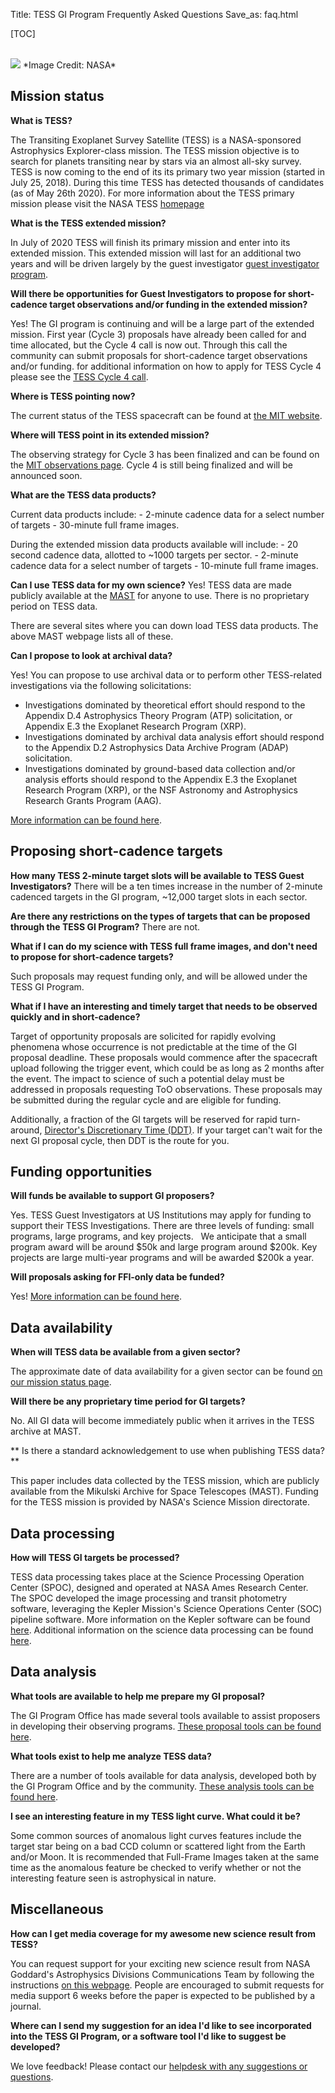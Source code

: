 Title: TESS GI Program Frequently Asked Questions
Save_as: faq.html

[TOC]

<br/>
<img class="img-responsive" style="max-width:67%;" src="images/mission/exoplanetlots.jpg">
*Image Credit: NASA*
<br/>

## Mission status

**What is TESS?**

The Transiting Exoplanet Survey Satellite (TESS) is a NASA-sponsored Astrophysics Explorer-class mission. The TESS mission objective is to search for planets transiting near by stars via an almost all-sky survey. TESS is now coming to the end of its its primary two year mission (started in July 25, 2018). During this time TESS has detected thousands of candidates (as of May 26th 2020). For more information about the TESS primary mission please visit the NASA TESS [homepage](https://heasarc.gsfc.nasa.gov/docs/tess/objectives.html)

**What is the TESS extended mission?**

In July of 2020 TESS will finish its primary mission and enter into its extended mission. This extended mission will last for an additional two years and will be driven largely by  the guest investigator [guest investigator program](https://heasarc.gsfc.nasa.gov/docs/tess/proposing-investigations.html).


**Will there be opportunities for Guest Investigators to propose for short-cadence target observations and/or funding in the extended mission?**

Yes! The GI program is continuing and will be a large part of the extended mission. First year (Cycle 3) proposals have already been called for and time allocated, but the Cycle 4 call is now out. Through this call the community can submit proposals for short-cadence target observations and/or funding. for additional information on how to apply for TESS Cycle 4 please see the [TESS Cycle 4 call](https://nspires.nasaprs.com/external/solicitations/summary!init.do?solId=%7B4B9CAAB3-D398-183A-B1F3-EF963DF415C7%7D&path=open).


**Where is TESS pointing now?**

The current status of the TESS spacecraft can be found at [the MIT website](https://tess.mit.edu/observations/).

**Where will TESS point in its extended mission?**

The observing strategy for Cycle 3 has been finalized and can be found on the [MIT observations page](https://tess.mit.edu/observations/).  Cycle 4 is still being finalized and will be announced soon. 


**What are the TESS data products?**

Current data products include:
	- 2-minute cadence data for a select number of targets
	- 30-minute full frame images.

During the extended mission data products available will include:
	- 20 second cadence data, allotted to ~1000 targets per sector.
	- 2-minute cadence data for a select number of targets
	- 10-minute full frame images.

**Can I use TESS data for my own science?**
Yes! TESS data are made publicly available at the [MAST](https://archive.stsci.edu/tess/) for anyone to use. There is no proprietary period on TESS data.

There are several sites where you can down load TESS data products. The above MAST webpage lists all of these.

**Can I propose to look at archival data?**
 
Yes! You can propose to use archival data or to perform other TESS-related investigations via the following solicitations:

* Investigations dominated by theoretical effort should respond to the Appendix D.4 Astrophysics Theory Program (ATP) solicitation, or Appendix E.3 the Exoplanet Research Program (XRP).
* Investigations dominated by archival data analysis effort should respond to the Appendix D.2 Astrophysics Data Archive Program (ADAP) solicitation.
* Investigations dominated by ground-based data collection and/or analysis efforts should respond to the Appendix E.3 the Exoplanet Research Program (XRP), or the NSF Astronomy and Astrophysics Research Grants Program (AAG).

[More information can be found here](proposing-investigations.html). 


## Proposing short-cadence targets

**How many TESS 2-minute target slots will be available to TESS Guest Investigators?**
There will be a ten times increase in the number of 2-minute cadenced targets in the GI program, ~12,000 target slots in each sector.

**Are there any restrictions on the types of targets that can be proposed through the TESS GI Program?**
There are not.

**What if I can do my science with TESS full frame images, and don't need to propose for short-cadence targets?**

Such proposals may request funding only, and will be allowed under the TESS GI Program.


**What if I have an interesting and timely target that needs to be observed quickly and in short-cadence?**

Target of opportunity proposals are solicited for rapidly evolving phenomena whose occurrence is not predictable at the time of the GI proposal deadline. These proposals would commence after the spacecraft upload following the trigger event, which could be as long as 2 months after the event. The impact to science of such a potential delay must be addressed in proposals requesting ToO observations. These proposals may be submitted during the regular cycle and are eligible for funding.

Additionally, a fraction of the GI targets will be reserved for rapid turn-around, [Director's Discretionary Time (DDT)](proposing-investigations.html#directors-discretionary-targets). If your target can't wait for the next GI proposal cycle, then DDT is the route for you.

## Funding opportunities

**Will funds be available to support GI proposers?**

Yes. TESS Guest Investigators at US Institutions may apply for funding to support their TESS Investigations. There are three levels of funding: small programs, large programs, and key projects.  
We anticipate that a small program award will be around $50k and large program around $200k.
Key projects are large multi-year programs and will be awarded $200k a year. 

**Will proposals asking for FFI-only data be funded?**

Yes! [More information can be found here](proposing-investigations.html). 

<!-- Additionally, proposals asking for 2-min cadence data will be funded. However, we will not relegate 2-min cadence proposals to FFI-only proposals.-->

## Data availability

**When will TESS data be available from a given sector?**

The approximate date of data availability for a given sector can be found [on our mission status page](status.html).

**Will there be any proprietary time period for GI targets?**

 No. All GI data will become immediately public when it arrives in the TESS archive at MAST.

 ** Is there a standard acknowledgement to use when publishing TESS data?**

 This paper includes data collected by the TESS mission, which are publicly available from the Mikulski Archive for Space Telescopes (MAST). Funding for the TESS mission is provided by NASA's Science Mission directorate.

## Data processing

**How will TESS GI targets be processed?**

TESS data processing takes place at the Science Processing Operation Center (SPOC), designed and operated at NASA Ames Research Center. The SPOC developed the image processing and transit photometry software, leveraging the Kepler Mission's Science Operations Center (SOC) pipeline software. More information on the Kepler software can be found [here](http://kepler.nasa.gov/science/ForScientists/papersAndDocumentation/SOCpapers). Additional information on the science data processing can be found [here](operations.html#science-data-processing).


## Data analysis

**What tools are available to help me prepare my GI proposal?**

The GI Program Office has made several tools available to assist proposers in developing their observing programs. [These proposal tools can be found here](proposal-tools.html).

**What tools exist to help me analyze TESS data?**

There are a number of tools available for data analysis, developed both by the GI Program Office and by the community. [These analysis tools can be found here](software.html).

**I see an interesting feature in my TESS light curve. What could it be?**

Some common sources of anomalous light curves features include the target star being on a bad CCD column or scattered light from the Earth and/or Moon. It is recommended that Full-Frame Images taken at the same time as the anomalous feature be checked to verify whether or not the interesting feature seen is astrophysical in nature.

## Miscellaneous

**How can I get media coverage for my awesome new science result from TESS?**

You can request support for your exciting new science result from NASA Goddard's Astrophysics Divisions Communications Team by following the instructions [on this webpage](media.html). People are encouraged to submit requests for media support 6 weeks before the paper is expected to be published by a journal.

**Where can I send my suggestion for an idea I'd like to see incorporated into the TESS GI Program, or a software tool I'd like to suggest be developed?**

 We love feedback! Please contact our [helpdesk with any suggestions or questions](https://heasarc.gsfc.nasa.gov/cgi-bin/Feedback).





 
